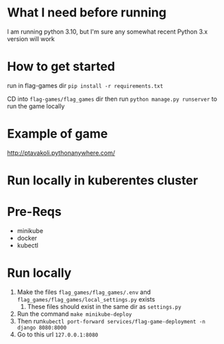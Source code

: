 # What I need before running
I am running python 3.10, but I'm sure any somewhat recent Python 3.x version will work

# How to get started
run in flag-games dir `pip install -r requirements.txt` 

CD into `flag-games/flag_games` dir then run `python manage.py runserver` to run the game locally

# Example of game
http://ptavakoli.pythonanywhere.com/


# Run locally in kuberentes cluster
# Pre-Reqs 
- minikube
- docker
- kubectl

# Run locally
1. Make the files `flag_games/flag_games/.env` and `flag_games/flag_games/local_settings.py` exists
   1. These files should exist in the same dir as `settings.py`
2. Run the command `make minikube-deploy`
3. Then run`kubectl port-forward services/flag-game-deployment -n django 8080:8000`
4. Go to this url `127.0.0.1:8080`
